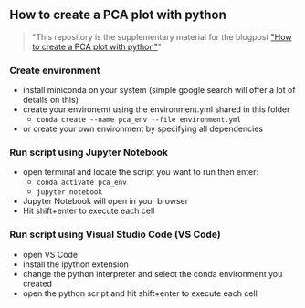 ## How to create a PCA plot with python

> "This repository is the supplementary material for the blogpost ["How to create a PCA plot with python"](http://127.0.0.1:8000/2023/1/2/how-to-create-a-pca-plot-with-python/)"

### Create environment

- install miniconda on your system (simple google search will offer a lot of details on this)
- create your environemt using the environment.yml shared in this folder 
    - `conda create --name pca_env --file environment.yml`
- or create your own environment by specifying all dependencies  

### Run script using Jupyter Notebook
- open terminal and locate the script you want to run then enter: 
    - `conda activate pca_env` 
    - `jupyter notebook`  
- Jupyter Notebook will open in your browser 
- Hit shift+enter to execute each cell

### Run script using Visual Studio Code (VS Code)
- open VS Code
- install the ipython extension
- change the python interpreter and select the conda environment you created 
- open the python script and hit shift+enter to execute each cell



